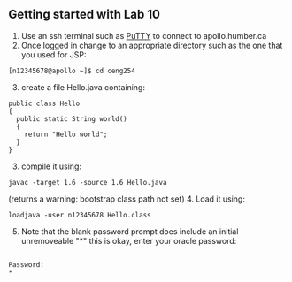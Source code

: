 ## Getting started with Lab 10
1. Use an ssh terminal such as <a href="https://www.chiark.greenend.org.uk/~sgtatham/putty/latest.html">PuTTY</a> to connect to apollo.humber.ca
2. Once logged in change to an appropriate directory such as the one that you used for JSP:
```
[n12345678@apollo ~]$ cd ceng254
```
3. create a file Hello.java containing:
```
public class Hello
{
  public static String world()
  {
    return "Hello world";
  }
}

```
3. compile it using:
```
javac -target 1.6 -source 1.6 Hello.java
```
(returns a warning: bootstrap class path not set)
4. Load it using:
```
loadjava -user n12345678 Hello.class
```
5. Note that the blank password prompt does include an initial unremoveable "*" this is okay, enter your oracle password:
```

Password:
*
```
